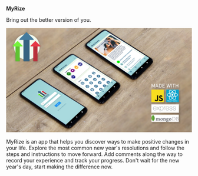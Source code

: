 **MyRize**

Bring out the better version of you.

![myRize_dropback](.\myRize_dropback.jpg)

MyRize is an app that helps you discover ways to make positive changes in your life. Explore the most common new year's resolutions and follow the steps and instructions to move forward. Add comments along the way to record your experience and track your progress. Don't wait for the new year's day, start making the difference now.